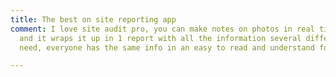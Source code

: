 ```yaml
---
title: The best on site reporting app
comment: I love site audit pro, you can make notes on photos in real time on site
  and it wraps it up in 1 report with all the information several different people
  need, everyone has the same info in an easy to read and understand format.

---
```

